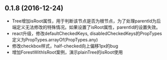 ## 0.1.8 (2016-12-24)

* Tree增加isRoot属性，用于判断该节点是否为根节点，为了处理parentId为后端定义无法修改的特殊情况。如果设置了isRoot属性，parentId的设置失效。
* react升级，修改defaultCheckedKeys, disabledCheckedKeys的PropTypes定义为PropTypes.arrayOf(PropTypes.any)
* 修改checkbox样式，half-checked向上偏移1px的bug
* 增加ForestWithIsRoot案例，演示plainTree的isRoot使用
